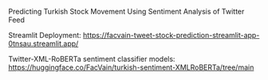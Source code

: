 Predicting Turkish Stock Movement Using Sentiment Analysis of Twitter Feed

Streamlit Deployment:
https://facvain-tweet-stock-prediction-streamlit-app-0tnsau.streamlit.app/

Twitter-XML-RoBERTa sentiment classifier models:
https://huggingface.co/FacVain/turkish-sentiment-XMLRoBERTa/tree/main

